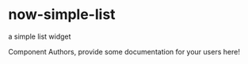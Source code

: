 # now-simple-list

a simple list widget

Component Authors, provide some documentation for your users here!
